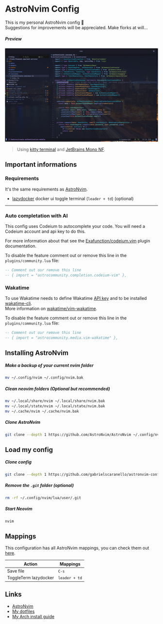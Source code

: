 # AstroNvim Config

This is my personal AstroNvim config 🫣  
Suggestions for improvements will be appreciated. Make florks at will...

##### Preview

![](./preview.png)

> Using [kitty terminal](https://sw.kovidgoyal.net/kitty/) and [JetBrains Mono NF](https://github.com/ryanoasis/nerd-fonts/tree/master/patched-fonts/JetBrainsMono/Ligatures).

## Important informations

### Requirements

It's the same requirements as [AstroNvim](https://astronvim.com/#-requirements).

- [lazydocker](https://github.com/jesseduffield/lazydocker) docker ui toggle terminal (`leader + td`) (optional)

---

### Auto completation with AI

This config uses Codeium to autocomplete your code. You will need a Codeium account and api key to do this.

For more information about that see the [Exafunction/codeium.vim](https://github.com/Exafunction/codeium.vim) plugin documentation.

To disable the feature comment out or remove this line in the `plugins/community.lua` file:

```lua
-- Comment out our remove this line
-- { import = "astrocommunity.completion.codeium-vim" },
```

### Wakatime

To use Wakatime needs to define Wakatime [API key](https://wakatime.com/settings#apikey) and to be installed [wakatime-cli](https://github.com/wakatime/wakatime-cli).  
More information on [wakatime/vim-wakatime](https://github.com/wakatime/vim-wakatime).

To disable the feature comment out or remove this line in the `plugins/community.lua` file:

```lua
-- Comment out our remove this line
-- { import = "astrocommunity.media.vim-wakatime" },
```

## Installing AstroNvim

##### Make a backup of your current nvim folder

```bash
mv ~/.config/nvim ~/.config/nvim.bak
```

##### Clean neovim folders (Optional but recommended)

```bash
mv ~/.local/share/nvim ~/.local/share/nvim.bak
mv ~/.local/state/nvim ~/.local/state/nvim.bak
mv ~/.cache/nvim ~/.cache/nvim.bak
```

##### Clone AstroNvim

```bash
git clone --depth 1 https://github.com/AstroNvim/AstroNvim ~/.config/nvim
```

## Load my config

##### Clone config

```bash
git clone --depth 1 https://github.com/gabrielscaranello/astronvim-config ~/.config/nvim/lua/user
```

##### Remove the `.git` folder (optional)

```bash
rm -rf ~/.config/nvim/lua/user/.git
```

##### Start Neovim

```bash
nvim
```

## Mappings

This configuration has all AstroNvim mappings, you can check them out [here](https://astronvim.com/Basic%20Usage/mappings).

| Action                | Mappings      |
| --------------------- | ------------- |
| Save file             | `C-s`         |
| ToggleTerm lazydocker | `leader + td` |

## Links

- [AstroNvim](https://astronvim.com/)
- [My dotfiles](https://github.com/gabrielscaranello/dotfiles)
- [My Arch install guide](https://github.com/gabrielscaranello/arch)

